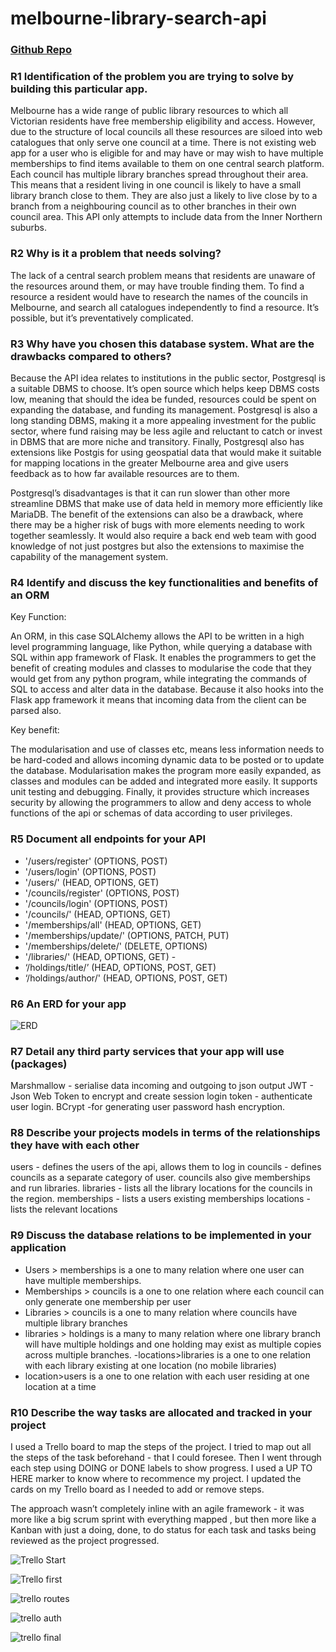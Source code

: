 # melbourne-library-search-api

### [Github Repo](https://github.com/anna-cee/melbourne-library-search-api)


### R1 Identification of the problem you are trying to solve by building this particular app.

Melbourne has a wide range of public library resources to which all Victorian residents have free membership eligibility and access. However, due to the structure of local councils all these resources are siloed into web catalogues that only serve one council at a time. There is not existing web app for a user who is eligible for and may have or may wish to have multiple memberships to find items available to them on one central search platform.
Each council has multiple library branches spread throughout their area. This means that a resident living in one council is likely to have a small library branch close to them. They are also just a likely to live close by to a branch from a neighbouring council as to other branches in their own council area.
This API only attempts to include data from the Inner Northern suburbs.

### R2 Why is it a problem that needs solving?

The lack of a central search problem means that residents are unaware of the resources around them, or may have trouble finding them. To find a resource a resident would have to research the names of the councils in Melbourne, and search all catalogues independently to find a resource. It’s possible, but it’s preventatively complicated.


### R3 Why have you chosen this database system. What are the drawbacks compared to others?

Because the API idea relates to institutions in the public sector, Postgresql is a suitable DBMS to choose. It’s open source which helps keep DBMS costs low, meaning that should the idea be funded, resources could be spent on expanding the database, and funding its management. Postgresql is also a long standing DBMS, making it a more appealing investment for the public sector, where fund raising may be less agile and reluctant to catch or invest in DBMS that are more niche and transitory. Finally, Postgresql also has extensions like Postgis for using geospatial data that would make it suitable for mapping locations in the greater Melbourne area and give users feedback as to how far available resources are to them.

Postgresql’s disadvantages is that it can run slower than other more streamline DBMS that make use of data held in memory more efficiently like MariaDB. The benefit of the extensions can also be a drawback, where there may be a higher risk of bugs with more elements needing to work together seamlessly. It would also require a back end web team with good knowledge of not just postgres but also the extensions to maximise the capability of the management system.



### R4 Identify and discuss the key functionalities and benefits of an ORM

Key Function:

An ORM, in this case SQLAlchemy allows the API to be written in a high level programming language, like Python, while querying a database with SQL within app  framework of Flask. It enables the programmers to get the benefit of creating modules and classes to modularise the code that they would get from any python program, while integrating the commands of SQL to access and alter data in the database. Because it also hooks into the Flask app framework it means that incoming data from the client can be parsed also.

Key benefit:

The modularisation and use of classes etc, means less information needs to be hard-coded and allows incoming dynamic data to be posted or to update the database.
Modularisation makes the program more easily expanded, as classes and modules can be added and integrated more easily. It supports unit testing and debugging. 
Finally, it provides structure which increases security by allowing the programmers to allow and deny access to whole functions of the api or schemas of data according to user privileges.

### R5 Document all endpoints for your API

- '/users/register' (OPTIONS, POST)
- '/users/login' (OPTIONS, POST)
- '/users/' (HEAD, OPTIONS, GET)
- '/councils/register' (OPTIONS, POST) 
- '/councils/login' (OPTIONS, POST)
- '/councils/' (HEAD, OPTIONS, GET)
- '/memberships/all' (HEAD, OPTIONS, GET) 
- '/memberships/update/<id>' (OPTIONS, PATCH, PUT)
- '/memberships/delete/<id>' (DELETE, OPTIONS)
- '/libraries/' (HEAD, OPTIONS, GET) -
- ‘/holdings/title/<id>’ (HEAD, OPTIONS, POST, GET)
- ‘/holdings/author/<id>' (HEAD, OPTIONS, POST, GET)

### R6 An ERD for your app

![ERD](docs/ERD-library.png)

### R7 Detail any third party services that your app will use (packages)

Marshmallow - serialise data incoming and outgoing to json output
JWT - Json Web Token to encrypt and create session login token - authenticate user login.
BCrypt -for generating user password hash encryption.


### R8 Describe your projects models in terms of the relationships they have with each other

users - defines the users of the api, allows them to log in
councils - defines councils as a separate category of user. councils also give memberships and run libraries.
libraries - lists all the library locations for the councils in the region.
memberships - lists a users existing memberships 
locations - lists the relevant locations



### R9 Discuss the database relations to be implemented in your application

- Users > memberships is a one to many relation where one user can have multiple memberships.
- Memberships > councils is a one to one relation where each council can only generate one membership per user
- Libraries > councils is a one to many relation where councils have multiple library branches
- libraries > holdings is a many to many relation where one library branch will have multiple holdings and one holding may exist as multiple copies across multiple branches.
 -locations>libraries is a one to one relation with each library existing at one location (no mobile libraries)
- location>users is a one to one relation with each user residing at one location at a time


### R10 Describe the way tasks are allocated and tracked in your project


I used a Trello board to map the steps of the project. I tried to map out all the steps of the task beforehand - that I could foresee. Then I went through each step using DOING or DONE labels to show progress. I used a UP TO HERE marker to know where to recommence my project. I updated the cards on my Trello board as I needed to add or remove steps. 

The approach wasn’t completely inline with an agile framework - it was more like a big scrum sprint with everything mapped , but then more like a Kanban with just a doing, done, to do status for each task and tasks being reviewed as the project progressed.

![Trello Start](docs/trello-plan-start.png)

![Trello first](docs/trello-ERD-first-iteration.png)

![trello routes](docs/trello-routes.png)

![trello auth](docs/trello-auth-auth.png)

![trello final](docs/trello-final.png)